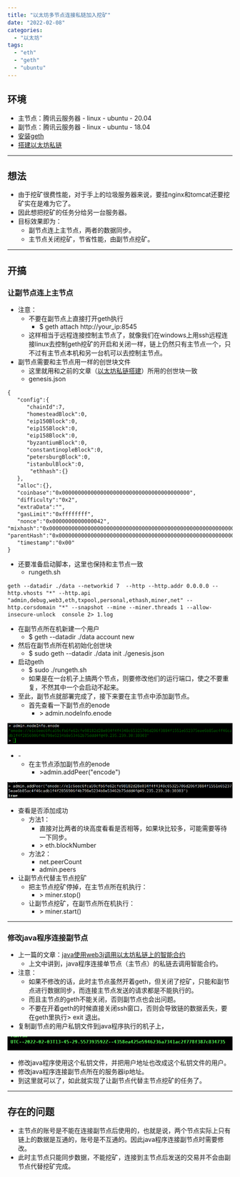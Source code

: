 ```yaml
---
title: "以太坊多节点连接私链加入挖矿"
date: "2022-02-08"
categories: 
  - "以太坊"
tags: 
  - "eth"
  - "geth"
  - "ubuntu"
---
```


## 环境

- 主节点：腾讯云服务器 - linux - ubuntu - 20.04
- 副节点：腾讯云服务器 - linux - ubuntu - 18.04
- [安装geth](http://blog.coolight.cool/?p=145#环境)
- [搭建以太坊私链](https://blog.coolight.cool/?p=145#私链搭建)

* * *

## 想法

- 由于挖矿很费性能，对于手上的垃圾服务器来说，要挂nginx和tomcat还要挖矿实在是难为它了。
- 因此想把挖矿的任务分给另一台服务器。
- 目标效果即为：
    - 副节点连上主节点，两者的数据同步。
    - 主节点关闭挖矿，节省性能，由副节点挖矿。

* * *

## 开搞

### 让副节点连上主节点

- 注意：
    - 不要在副节点上直接打开geth执行
        - $ geth attach http://your\_ip:8545
    - 这样相当于远程连接控制主节点了，就像我们在windows上用ssh远程连接linux去控制geth挖矿的开启和关闭一样，链上仍然只有主节点一个，只不过有主节点本机和另一台机可以去控制主节点。
- 副节点需要和主节点用一样的创世块文件
    - 这里就用和之前的文章（[以太坊私链搭建](https://blog.coolight.cool/?p=145#私链搭建)）所用的创世块一致
    - genesis.json

```
{
   "config":{
      "chainId":7,
      "homesteadBlock":0,
      "eip150Block":0,
      "eip155Block":0,
      "eip158Block":0,
      "byzantiumBlock":0,
      "constantinopleBlock":0,
      "petersburgBlock":0,
      "istanbulBlock":0,
       "ethhash":{}
   },
   "alloc":{},
   "coinbase":"0x0000000000000000000000000000000000000000",
   "difficulty":"0x2",
   "extraData":"",
   "gasLimit":"0xffffffff",
   "nonce":"0x0000000000000042",
"mixhash":"0x0000000000000000000000000000000000000000000000000000000000000000", "parentHash":"0x0000000000000000000000000000000000000000000000000000000000000000",
   "timestamp":"0x00"
}
```

- 还要准备启动脚本，这里也保持和主节点一致
    - rungeth.sh

```
geth --datadir ./data --networkid 7  --http --http.addr 0.0.0.0 --http.vhosts "*" --http.api "admin,debug,web3,eth,txpool,personal,ethash,miner,net" --http.corsdomain "*" --snapshot --mine --miner.threads 1 --allow-insecure-unlock  console 2> 1.log
```

- 在副节点所在机新建一个用户
    - $ geth --datadir ./data account new
- 然后在副节点所在机初始化创世块
    - $ sudo geth --datadir ./data init ./genesis.json
- 启动geth
    - $ sudo ./rungeth.sh
    - 如果是在一台机子上搞两个节点，则要修改他们的运行端口，使之不要重复，不然其中一个会启动不起来。
- 至此，副节点就部署完成了，接下来要在主节点中添加副节点。
    - 首先查看一下副节点的enode
        - \> admin.nodeInfo.enode

![](images/image.png)

- \-
    - 在主节点添加副节点的enode
        - \>admin.addPeer("encode")

![](images/image-1.png)

- 查看是否添加成功
    - 方法1：
        - 直接对比两者的块高度看看是否相等，如果块比较多，可能需要等待一下同步。
        - \> eth.blockNumber
    - 方法2：
        - net.peerCount
        - admin.peers
- 让副节点代替主节点挖矿
    - 把主节点挖矿停掉，在主节点所在机执行：
        - \> miner.stop()
    - 让副节点挖矿，在副节点所在机执行：
        - \> miner.start()

* * *

### 修改java程序连接副节点

- 上一篇的文章：[java使用web3j调用以太坊私链上的智能合约](https://blog.coolight.cool/?p=156)
    - 上文中讲到，java程序连接单节点（主节点）的私链去调用智能合约。
- 注意：
    - 如果不修改的话，此时主节点虽然开着geth，但关闭了挖矿，只能和副节点进行数据同步，而连接主节点发送的请求都是不能执行的。
    - 而且主节点的geth不能关闭，否则副节点也会出问题。
    - 不要在开着geth的时候直接关闭ssh窗口，否则会导致链的数据丢失，要在geth里执行> exit 退出。
- 复制副节点的用户私钥文件到java程序执行的机子上，

![](images/image-2.png)

- 修改java程序使用这个私钥文件，并把用户地址也改成这个私钥文件的用户。
- 修改java程序连接副节点所在的服务器ip地址。
- 到这里就可以了，如此就实现了让副节点代替主节点挖矿的任务了。

* * *

## 存在的问题

- 主节点的账号是不能在连接副节点后使用的，也就是说，两个节点实际上只有链上的数据是互通的，账号是不互通的。因此java程序连接副节点时需要修改。
- 此时主节点只能同步数据，不能挖矿，连接到主节点后发送的交易并不会由副节点代替挖矿完成。
